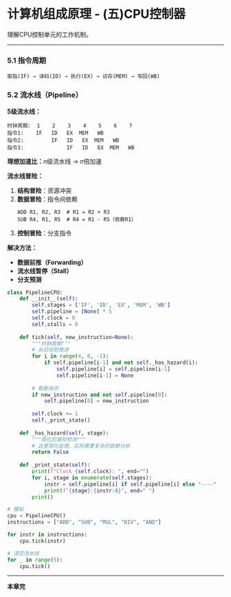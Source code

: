 # 计算机组成原理 - (五)CPU控制器

理解CPU控制单元的工作机制。

---


### 5.1 指令周期

```plain
取指(IF) → 译码(ID) → 执行(EX) → 访存(MEM) → 写回(WB)
```

### 5.2 流水线（Pipeline）

**5级流水线：**

```plain
时钟周期:  1    2    3    4    5    6    7
指令1:    IF   ID   EX  MEM   WB
指令2:         IF   ID   EX  MEM   WB
指令3:              IF   ID   EX  MEM   WB
```

**理想加速比：**$n$级流水线 → $n$倍加速

**流水线冒险：**

1. **结构冒险**：资源冲突
2. **数据冒险**：指令间依赖
   ```assembly
   ADD R1, R2, R3  # R1 = R2 + R3
   SUB R4, R1, R5  # R4 = R1 - R5（依赖R1）
   ```
3. **控制冒险**：分支指令

**解决方法：**
- **数据前推（Forwarding）**
- **流水线暂停（Stall）**
- **分支预测**

```python
class PipelineCPU:
    def __init__(self):
        self.stages = ['IF', 'ID', 'EX', 'MEM', 'WB']
        self.pipeline = [None] * 5
        self.clock = 0
        self.stalls = 0
    
    def tick(self, new_instruction=None):
        """时钟周期"""
        # 从后往前推进
        for i in range(4, 0, -1):
            if self.pipeline[i-1] and not self._has_hazard(i):
                self.pipeline[i] = self.pipeline[i-1]
                self.pipeline[i-1] = None
        
        # 取新指令
        if new_instruction and not self.pipeline[0]:
            self.pipeline[0] = new_instruction
        
        self.clock += 1
        self._print_state()
    
    def _has_hazard(self, stage):
        """简化的冒险检测"""
        # 这里简化处理，实际需要复杂的依赖分析
        return False
    
    def _print_state(self):
        print(f"Clock {self.clock}: ", end="")
        for i, stage in enumerate(self.stages):
            instr = self.pipeline[i] if self.pipeline[i] else "----"
            print(f"{stage}:{instr:8}", end=" ")
        print()

# 模拟
cpu = PipelineCPU()
instructions = ["ADD", "SUB", "MUL", "DIV", "AND"]

for instr in instructions:
    cpu.tick(instr)

# 清空流水线
for _ in range(5):
    cpu.tick()
```

---

**本章完**
